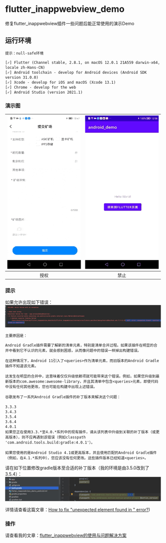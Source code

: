 # flutter_inappwebview_demo
修复flutter_inappwebview插件一些问题后能正常使用的演示Demo
## 运行环境
`提示：null-safe环境`
```
[✓] Flutter (Channel stable, 2.8.1, on macOS 12.0.1 21A559 darwin-x64, locale zh-Hans-CN)
[✓] Android toolchain - develop for Android devices (Android SDK version 31.0.0)
[✓] Xcode - develop for iOS and macOS (Xcode 13.1)
[✓] Chrome - develop for the web
[✓] Android Studio (version 2021.1)

```
### 演示图
|![1](https://github.com/dushiling/project_image/blob/main/flutter_inappwebview_demo/granted.gif)|![2](https://github.com/dushiling/project_image/blob/main/native_import_flutter_demo/android.gif)|
| :--: | :--: |
|授权|禁止|

### 提示
如果允许出现如下错误：
![1](https://github.com/dushiling/project_image/blob/main/flutter_inappwebview_demo/error.jpg)

```
主要原因是：
```

```
Android Gradle插件需要了解新的清单元素，特别是清单合并过程。如果该插件在明显的合并中看到它不认识的元素，就会感到困惑，从而像问题中的错误一样掉出构建错误。

在这种情况下，Android 11引入了<queries>作为清单元素，而旧版本的Android Gradle插件不知道该元素。

这发生在明显的合并中，这意味着仅仅升级依赖项就可能带来这个错误。例如，如果您升级到最新版本的com.awesome:awesome-library，并且其清单中包含<queries>元素，即使代码中没有任何其他更改，您也可能在构建中出现上述错误。

谷歌发布了一系列Android Gradle插件的补丁版本来解决这个问题：

3.3.3
3.4.3
3.5.4
3.6.4
4.0.1
如果您正在使用3.3.*至4.0.*系列中的现有插件，请从该列表中升级到关联的补丁版本（或更高版本），则不应再遇到该错误（例如classpath 'com.android.tools.build:gradle:4.0.1'）。

如果您使用的是Android Studio 4.1或更高版本，并且使用匹配的Android Gradle插件（例如，在4.1.*系列中），您应该没有任何更改。这些插件版本已经知道<queries>。
```

请在如下位置修改gradle版本至合适的补丁版本（我的环境是由3.5.0改到了3.5.4）：
![1](https://github.com/dushiling/project_image/blob/main/flutter_inappwebview_demo/gradle.jpg)

详情请查看这篇文章：[How to fix "unexpected element <queries> found in <manifest>" error?](https://stackoverflow.com/questions/62969917/how-to-fix-unexpected-element-queries-found-in-manifest-error/62969918#62969918))

### 操作
请查看我的文章：[flutter_inappwebview的使用与问题解决方案](https://www.jianshu.com/p/bf0707988afc)